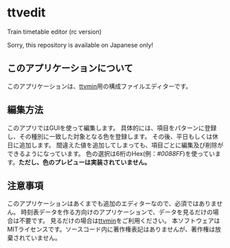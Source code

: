 # ttvedit
Train timetable editor (rc version)

Sorry, this repository is available on Japanese only!

## このアプリケーションについて
このアプリケーションは、[ttvmin](https://github.com/rk0exn/ttvmin)用の構成ファイルエディターです。

## 編集方法
このアプリではGUIを使って編集します。
具体的には、項目をパターンに登録し、その種別に一致した対象となる色を登録します。
その後、平日もしくは休日に追加します。
間違えた値を追加してしまっても、項目ごとに編集及び削除ができるようになっています。
色の選択は6桁のHex(例：*#0088FF*)を使っています。**ただし、色のプレビューは実装されていません。**

## 注意事項
このアプリケーションはあくまでも追加のエディターなので、必須ではありません。
時刻表データを作る方向けのアプリケーションで、データを見るだけの場合は不要です。
見るだけの場合は[ttvmin](https://github.com/rk0exn/ttvmin)をご利用ください。
本ソフトウェアはMITライセンスです。ソースコード内に著作権表記はありませんが、著作権は放棄されていません。
